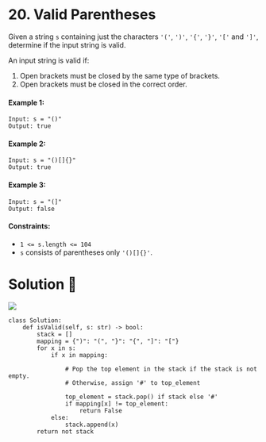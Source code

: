 # 20. Valid Parentheses
Given a string ```s``` containing just the characters ```'('```, ```')'```, ```'{'```, ```'}'```, ```'['``` and ```']'```, determine if the input string is valid.

An input string is valid if:

1. Open brackets must be closed by the same type of brackets.
2. Open brackets must be closed in the correct order.
 

#### Example 1:
```
Input: s = "()"
Output: true
```
#### Example 2:
```
Input: s = "()[]{}"
Output: true
```
#### Example 3:
```
Input: s = "(]"
Output: false
```

#### Constraints:

- ```1 <= s.length <= 104```
- ```s``` consists of parentheses only ```'()[]{}'```.
# Solution :dart:
![](https://img.shields.io/badge/language-Python-blue.svg)
```
class Solution:
    def isValid(self, s: str) -> bool:
        stack = []
        mapping = {")": "(", "}": "{", "]": "["}
        for x in s:
            if x in mapping:
            
                # Pop the top element in the stack if the stack is not empty.
                # Otherwise, assign '#' to top_element 
                
                top_element = stack.pop() if stack else '#'
                if mapping[x] != top_element:
                    return False
            else:
                stack.append(x)
        return not stack
  ```
